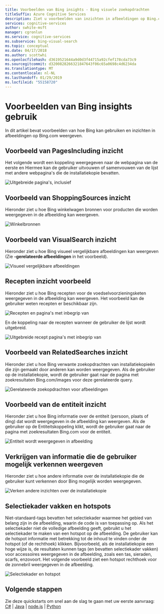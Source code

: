 ```yaml
---
title: Voorbeelden van Bing insights - Bing visuele zoekopdrachten
titleSuffix: Azure Cognitive Services
description: Ziet u voorbeelden van inzichten in afbeeldingen op Bing.com weergegeven.
services: cognitive-services
author: swhite-msft
manager: cgronlun
ms.service: cognitive-services
ms.subservice: bing-visual-search
ms.topic: conceptual
ms.date: 04/17/2018
ms.author: scottwhi
ms.openlocfilehash: d3619521644a9d0d3f44715a92cfef178cda73c9
ms.sourcegitcommit: d3200828266321847643f06c65a0698c4d6234da
ms.translationtype: MT
ms.contentlocale: nl-NL
ms.lasthandoff: 01/29/2019
ms.locfileid: "55158720"
---
```

# <a name="examples-of-bing-insights-usage"></a>Voorbeelden van Bing insights gebruik

In dit artikel bevat voorbeelden van hoe Bing kan gebruiken en inzichten in afbeeldingen op Bing.com weergeven.

## <a name="pagesincluding-insight-example"></a>Voorbeeld van PagesIncluding inzicht

Het volgende wordt een koppeling weergegeven naar de webpagina van de eerste en Hiermee kan de gebruiker uitvouwen of samenvouwen van de lijst met andere webpagina's die de installatiekopie bevatten.

![Uitgebreide pagina's, inclusief](./media/pages-including.PNG)


## <a name="shoppingsources-insight-example"></a>Voorbeeld van ShoppingSources inzicht

Hieronder ziet u hoe Bing winkelwagen bronnen voor producten die worden weergegeven in de afbeelding kan weergeven.

![Winkelbronnen](./media/shopping-sources.PNG)


## <a name="visualsearch-insight-example"></a>Voorbeeld van VisualSearch inzicht

Hieronder ziet u hoe Bing visueel vergelijkbare afbeeldingen kan weergeven (Zie **-gerelateerde afbeeldingen** in het voorbeeld).

![Visueel vergelijkbare afbeeldingen](./media/similar-images.PNG)

## <a name="recipes-insight-example"></a>Recepten inzicht voorbeeld

Hieronder ziet u hoe Bing recepten voor de voedselvoorzieningsketen weergegeven in de afbeelding kan weergeven. Het voorbeeld kan de gebruiker weten recepten er beschikbaar zijn.

![Recepten en pagina's met inbegrip van](./media/recipes-pages-including.PNG)

 En de koppeling naar de recepten wanneer de gebruiker de lijst wordt uitgebreid.

![Uitgebreide recept pagina's met inbegrip van](./media/expanded-recipes-pages-including.PNG)


## <a name="relatedsearches-insight-example"></a>Voorbeeld van RelatedSearches inzicht

Hieronder ziet u hoe Bing verwante zoekopdrachten van installatiekopieën die zijn gemaakt door anderen kan worden weergegeven. Als de gebruiker op de installatiekopie, wordt de gebruiker gaat naar de pagina met zoekresultaten Bing.com/images voor deze gerelateerde query.

![Gerelateerde zoekopdrachten voor afbeeldingen](./media/bordered-related-searches.PNG)


## <a name="entity-insight-example"></a>Voorbeeld van de entiteit inzicht

Hieronder ziet u hoe Bing informatie over de entiteit (persoon, plaats of ding) dat wordt weergegeven in de afbeelding kan weergeven. Als de gebruiker op de Entiteitskoppeling klikt, wordt de gebruiker gaat naar de pagina met zoekresultaten Bing.com voor de entiteit.

![Entiteit wordt weergegeven in afbeelding](./media/entity.PNG)


## <a name="displaying-other-insights-that-the-user-might-explore"></a>Verkrijgen van informatie die de gebruiker mogelijk verkennen weergeven

Hieronder ziet u hoe andere informatie over de installatiekopie die de gebruiker kunt verkennen door Bing mogelijk worden weergegeven.

![Verken andere inzichten over de installatiekopie](./media/apple-pie-more-tags.PNG)


## <a name="bounding-boxes-and-hot-spots"></a>Selectiekader vakken en hotspots

Niet-standaard-tags bevatten het selectiekader waarmee het gebied van belang zijn in de afbeelding, waarin de code is van toepassing op. Als het selectiekader niet de volledige afbeelding geeft, gebruikt u het selectiekader te maken van een hotspot op de afbeelding. De gebruiker kan de hotspot informatie met betrekking tot de inhoud te vinden onder de hotspot (of de rechthoek) klikken. Bijvoorbeeld, als de installatiekopie een hoge wijze is, de resultaten kunnen tags (en bevatten selectiekader vakken) voor accessoires weergegeven in de afbeelding, zoals een tas, sieraden, scarfs, enzovoort. Het volgende voorbeeld ziet een hotspot rechthoek voor de zonnebril weergegeven in de afbeelding.

![Selectiekader en hotspot](./media/click-to-search.PNG)



## <a name="next-steps"></a>Volgende stappen

Zie deze quickstarts om snel aan de slag te gaan met uw eerste aanvraag: [C#](quickstarts/csharp.md) | [Java](quickstarts/java.md) | [node.js](quickstarts/nodejs.md) | [Python](quickstarts/python.md)





